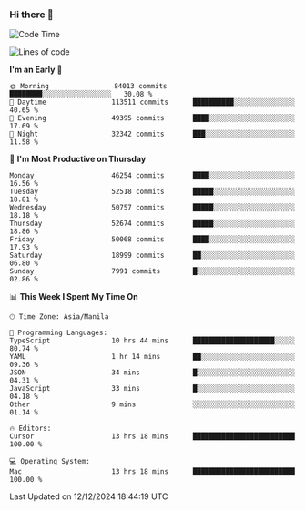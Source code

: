 ### Hi there 👋

<!--START_SECTION:waka-->
![Code Time](http://img.shields.io/badge/Code%20Time-5%2C744%20hrs%2019%20mins-blue)

![Lines of code](https://img.shields.io/badge/From%20Hello%20World%20I%27ve%20Written-112.1%20million%20lines%20of%20code-blue)

**I'm an Early 🐤** 

```text
🌞 Morning                84013 commits       ████████░░░░░░░░░░░░░░░░░   30.08 % 
🌆 Daytime                113511 commits      ██████████░░░░░░░░░░░░░░░   40.65 % 
🌃 Evening                49395 commits       ████░░░░░░░░░░░░░░░░░░░░░   17.69 % 
🌙 Night                  32342 commits       ███░░░░░░░░░░░░░░░░░░░░░░   11.58 % 
```
📅 **I'm Most Productive on Thursday** 

```text
Monday                   46254 commits       ████░░░░░░░░░░░░░░░░░░░░░   16.56 % 
Tuesday                  52518 commits       █████░░░░░░░░░░░░░░░░░░░░   18.81 % 
Wednesday                50757 commits       █████░░░░░░░░░░░░░░░░░░░░   18.18 % 
Thursday                 52674 commits       █████░░░░░░░░░░░░░░░░░░░░   18.86 % 
Friday                   50068 commits       ████░░░░░░░░░░░░░░░░░░░░░   17.93 % 
Saturday                 18999 commits       ██░░░░░░░░░░░░░░░░░░░░░░░   06.80 % 
Sunday                   7991 commits        █░░░░░░░░░░░░░░░░░░░░░░░░   02.86 % 
```


📊 **This Week I Spent My Time On** 

```text
🕑︎ Time Zone: Asia/Manila

💬 Programming Languages: 
TypeScript               10 hrs 44 mins      ████████████████████░░░░░   80.74 % 
YAML                     1 hr 14 mins        ██░░░░░░░░░░░░░░░░░░░░░░░   09.36 % 
JSON                     34 mins             █░░░░░░░░░░░░░░░░░░░░░░░░   04.31 % 
JavaScript               33 mins             █░░░░░░░░░░░░░░░░░░░░░░░░   04.18 % 
Other                    9 mins              ░░░░░░░░░░░░░░░░░░░░░░░░░   01.14 % 

🔥 Editors: 
Cursor                   13 hrs 18 mins      █████████████████████████   100.00 % 

💻 Operating System: 
Mac                      13 hrs 18 mins      █████████████████████████   100.00 % 
```


 Last Updated on 12/12/2024 18:44:19 UTC
<!--END_SECTION:waka-->


<!--
**rad182/rad182** is a ✨ _special_ ✨ repository because its `README.md` (this file) appears on your GitHub profile.

Here are some ideas to get you started:

- 🔭 I’m currently working on ...
- 🌱 I’m currently learning ...
- 👯 I’m looking to collaborate on ...
- 🤔 I’m looking for help with ...
- 💬 Ask me about ...
- 📫 How to reach me: ...
- 😄 Pronouns: ...
- ⚡ Fun fact: ...
-->
